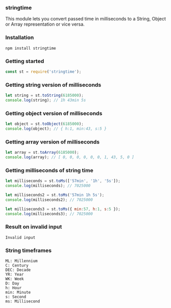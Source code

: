 

### stringtime
This module lets you convert passed time in milliseconds to a String, Object or Array representation or vice versa.


### Installation
```
npm install stringtime
```

### Getting started
```js
const st = require('stringtime');
```

### Getting string version of milliseconds
```js
let string = st.toString(6185000);
console.log(string); // 1h 43min 5s
```

### Getting object version of milliseconds
```js
let object = st.toObject(6185000);
console.log(object); // { h:1, min:43, s:5 }
```

### Getting array version of milliseconds
```js
let array = st.toArray(6185000);
console.log(array); // [ 0, 0, 0, 0, 0, 0, 1, 43, 5, 0 ]
```

### Getting milliseconds of string time
```js
let milliseconds = st.toMs(['57min', '1h', '5s']);
console.log(milliseconds); // 7025000

let milliseconds2 = st.toMs('57min 1h 5s');
console.log(milliseconds2); // 7025000

let milliseconds3 = st.toMs({ min:57, h:1, s:5 });
console.log(milliseconds3); // 7025000
```

### Result on invalid input
```
Invalid input
```

### String timeframes
```
ML: Millennium
C: Century
DEC: Decade
YR: Year
WK: Week
D: Day
h: Hour
min: Minute
s: Second
ms: Millisecond
```
